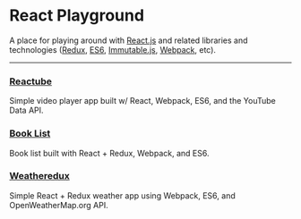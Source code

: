 # React Playground
A place for playing around with [React.js](https://facebook.github.io/react/) and
related libraries and technologies ([Redux](https://github.com/rackt/redux),
[ES6](https://nodejs.org/en/docs/es6/), [Immutable.js](https://facebook.github.io/immutable-js/),
[Webpack](https://webpack.github.io/), etc).

---

### [Reactube](reactube/)
Simple video player app built w/ React, Webpack, ES6, and the YouTube Data API.

### [Book List](book-list/)
Book list built with React + Redux, Webpack, and ES6.

### [Weatheredux](weatheredux/)
Simple React + Redux weather app using Webpack, ES6, and OpenWeatherMap.org API.
